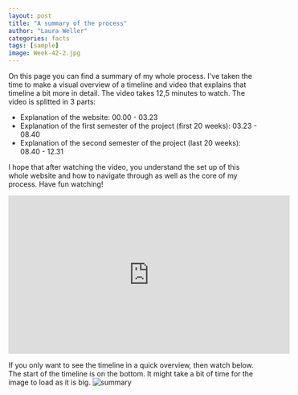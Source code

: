```yaml
---
layout: post
title: "A summary of the process"
author: "Laura Weller"
categories: facts
tags: [sample]
image: Week-42-2.jpg
---
```


On this page you can find a summary of my whole process. I've taken the time to make a visual overview of a timeline and video that explains that timeline a bit more in detail. The video takes 12,5 minutes to watch. The video is splitted in 3 parts:
- Explanation of the website: 00.00 - 03.23
- Explanation of the first semester of the project (first 20 weeks): 03.23 - 08.40
- Explanation of the second semester of the project (last 20 weeks): 08.40 - 12.31

I hope that after watching the video, you understand the set up of this whole website and how to navigate through as well as the core of my process. Have fun watching!

<iframe width="560" height="315" src="https://www.youtube.com/embed/AKcRZbKEqGo" frameborder="0" allowfullscreen></iframe>

If you only want to see the timeline in a quick overview, then watch below. The start of the timeline is on the bottom. It might take a bit of time for the image to load as it is big.
<img src="./assets/img/summary.jpg" alt="summary">


